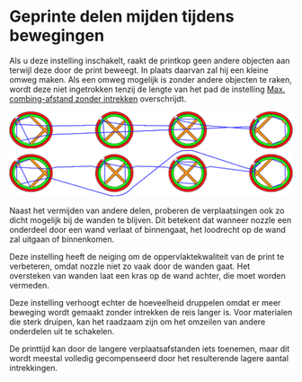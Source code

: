 Geprinte delen mijden tijdens bewegingen
====
Als u deze instelling inschakelt, raakt de printkop geen andere objecten aan terwijl deze door de print beweegt. In plaats daarvan zal hij een kleine omweg maken. Als een omweg mogelijk is zonder andere objecten te raken, wordt deze niet ingetrokken tenzij de lengte van het pad de instelling [Max. combing-afstand zonder intrekken](retraction_combing_max_distance.md) overschrijdt.

<!--screenshot {
"image_path": "travel_avoid_other_parts_disabled.png",
"modellen": [{"script": "spike_curve.scad"}],
"camerapositie": [0, 0, 116],
"structuren": ["reizen", "helpers", "shell", "infill", "starts"],
"instellingen": {
    "retraction_enable": false,
    "travel_avoid_other_parts": false
},
"minimum_laag": 549,
"laag": 550,
"kleuren": 64
}-->
<!--screenshot {
"image_path": "travel_avoid_other_parts_enabled.png",
"modellen": [{"script": "spike_curve.scad"}],
"camerapositie": [0, 0, 116],
"structuren": ["reizen", "helpers", "shell", "infill", "starts"],
"instellingen": {
    "retraction_enable": false,
    "travel_avoid_other_parts": true
},
"minimum_laag": 549,
"laag": 550,
"kleuren": 64
}-->
![Indien uitgeschakeld, kunnen verplaatsingen door andere delen gaan](../../../articles/images/travel_avoid_other_parts_disabled.png)
![Indien geactiveerd, vermijden de verplaatsingen andere delen](../../../articles/images/travel_avoid_other_parts_enabled.png)

Naast het vermijden van andere delen, proberen de verplaatsingen ook zo dicht mogelijk bij de wanden te blijven. Dit betekent dat wanneer nozzle een onderdeel door een wand verlaat of binnengaat, het loodrecht op de wand zal uitgaan of binnenkomen.

Deze instelling heeft de neiging om de oppervlaktekwaliteit van de print te verbeteren, omdat nozzle niet zo vaak door de wanden gaat. Het oversteken van wanden laat een kras op de wand achter, die moet worden vermeden.

Deze instelling verhoogt echter de hoeveelheid druppelen omdat er meer beweging wordt gemaakt zonder intrekken de reis langer is. Voor materialen die sterk druipen, kan het raadzaam zijn om het omzeilen van andere onderdelen uit te schakelen.

De printtijd kan door de langere verplaatsafstanden iets toenemen, maar dit wordt meestal volledig gecompenseerd door het resulterende lagere aantal intrekkingen.